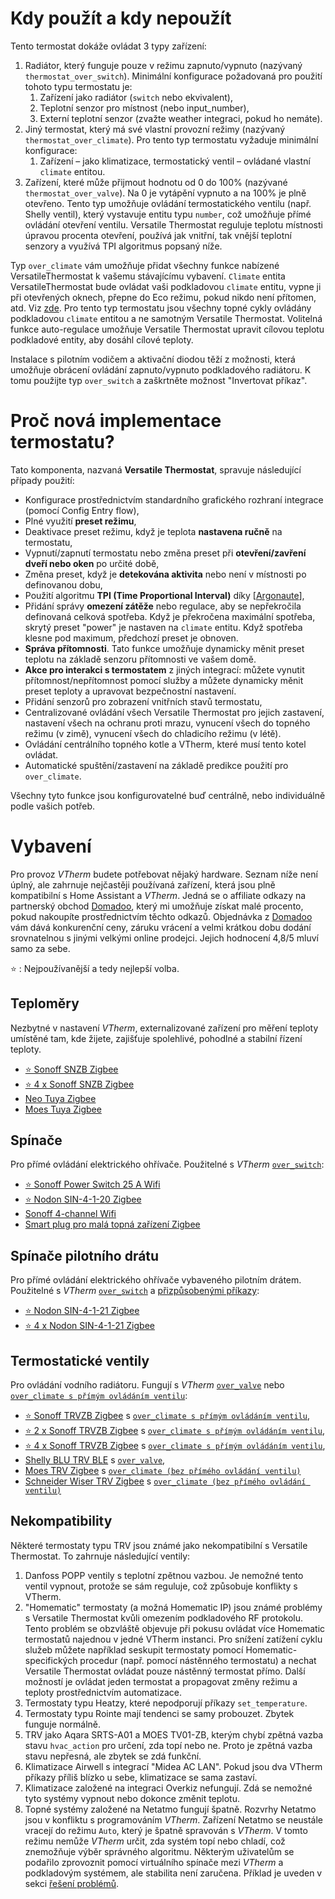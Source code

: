 # Kdy použít a kdy nepoužít
Tento termostat dokáže ovládat 3 typy zařízení:
1. Radiátor, který funguje pouze v režimu zapnuto/vypnuto (nazývaný `thermostat_over_switch`). Minimální konfigurace požadovaná pro použití tohoto typu termostatu je:
   1. Zařízení jako radiátor (`switch` nebo ekvivalent),
   2. Teplotní senzor pro místnost (nebo input_number),
   3. Externí teplotní senzor (zvažte weather integraci, pokud ho nemáte).
2. Jiný termostat, který má své vlastní provozní režimy (nazývaný `thermostat_over_climate`). Pro tento typ termostatu vyžaduje minimální konfigurace:
   1. Zařízení – jako klimatizace, termostatický ventil – ovládané vlastní `climate` entitou.
3. Zařízení, které může přijmout hodnotu od 0 do 100% (nazývané `thermostat_over_valve`). Na 0 je vytápění vypnuto a na 100% je plně otevřeno. Tento typ umožňuje ovládání termostatického ventilu (např. Shelly ventil), který vystavuje entitu typu `number`, což umožňuje přímé ovládání otevření ventilu. Versatile Thermostat reguluje teplotu místnosti úpravou procenta otevření, používá jak vnitřní, tak vnější teplotní senzory a využívá TPI algoritmus popsaný níže.

Typ `over_climate` vám umožňuje přidat všechny funkce nabízené VersatileThermostat k vašemu stávajícímu vybavení. `Climate` entita VersatileThermostat bude ovládat vaši podkladovou `climate` entitu, vypne ji při otevřených oknech, přepne do Eco režimu, pokud nikdo není přítomen, atd. Viz [zde](#proč-nová-implementace-termostatu). Pro tento typ termostatu jsou všechny topné cykly ovládány podkladovou `climate` entitou a ne samotným Versatile Thermostat. Volitelná funkce auto-regulace umožňuje Versatile Thermostat upravit cílovou teplotu podkladové entity, aby dosáhl cílové teploty.

Instalace s pilotním vodičem a aktivační diodou těží z možnosti, která umožňuje obrácení ovládání zapnuto/vypnuto podkladového radiátoru. K tomu použijte typ `over_switch` a zaškrtněte možnost "Invertovat příkaz".

# Proč nová implementace termostatu?

Tato komponenta, nazvaná __Versatile Thermostat__, spravuje následující případy použití:
- Konfigurace prostřednictvím standardního grafického rozhraní integrace (pomocí Config Entry flow),
- Plné využití **preset režimu**,
- Deaktivace preset režimu, když je teplota **nastavena ručně** na termostatu,
- Vypnutí/zapnutí termostatu nebo změna preset při **otevření/zavření dveří nebo oken** po určité době,
- Změna preset, když je **detekována aktivita** nebo není v místnosti po definovanou dobu,
- Použití algoritmu **TPI (Time Proportional Interval)** díky [[Argonaute](https://forum.hacf.fr/u/argonaute/summary)],
- Přidání správy **omezení zátěže** nebo regulace, aby se nepřekročila definovaná celková spotřeba. Když je překročena maximální spotřeba, skrytý preset "power" je nastaven na `climate` entitu. Když spotřeba klesne pod maximum, předchozí preset je obnoven.
- **Správa přítomnosti**. Tato funkce umožňuje dynamicky měnit preset teplotu na základě senzoru přítomnosti ve vašem domě.
- **Akce pro interakci s termostatem** z jiných integrací: můžete vynutit přítomnost/nepřítomnost pomocí služby a můžete dynamicky měnit preset teploty a upravovat bezpečnostní nastavení.
- Přidání senzorů pro zobrazení vnitřních stavů termostatu,
- Centralizované ovládání všech Versatile Thermostat pro jejich zastavení, nastavení všech na ochranu proti mrazu, vynucení všech do topného režimu (v zimě), vynucení všech do chladicího režimu (v létě).
- Ovládání centrálního topného kotle a VTherm, které musí tento kotel ovládat.
- Automatické spuštění/zastavení na základě predikce použití pro `over_climate`.

Všechny tyto funkce jsou konfigurovatelné buď centrálně, nebo individuálně podle vašich potřeb.

# Vybavení

Pro provoz _VTherm_ budete potřebovat nějaký hardware. Seznam níže není úplný, ale zahrnuje nejčastěji používaná zařízení, která jsou plně kompatibilní s Home Assistant a _VTherm_. Jedná se o affiliate odkazy na partnerský obchod [Domadoo](https://www.domadoo.fr/fr/?domid=97), který mi umožňuje získat malé procento, pokud nakoupíte prostřednictvím těchto odkazů. Objednávka z [Domadoo](https://www.domadoo.fr/fr/?domid=97) vám dává konkurenční ceny, záruku vrácení a velmi krátkou dobu dodání srovnatelnou s jinými velkými online prodejci. Jejich hodnocení 4,8/5 mluví samo za sebe.

⭐ : Nejpoužívanější a tedy nejlepší volba.

## Teploměry
Nezbytné v nastavení _VTherm_, externalizované zařízení pro měření teploty umístěné tam, kde žijete, zajišťuje spolehlivé, pohodlné a stabilní řízení teploty.

- [⭐ Sonoff SNZB Zigbee](https://www.domadoo.fr/fr/suivi-energie/6614-sonoff-capteur-de-temperature-et-d-humidite-zigbee-30-avec-ecran-6920075740004.html??domid=97)
- [⭐ 4 x Sonoff SNZB Zigbee](https://www.domadoo.fr/fr/suivi-energie/6968-sonoff-pack-4x-capteurs-de-temperature-et-d-humidite-zigbee-ecran.html?domid=97)
- [ Neo Tuya Zigbee](https://www.domadoo.fr/fr/produits-compatibles-jeedom/7564-neo-capteur-de-temperature-et-humidite-zigbee-30-tuya.html?domid=97)
- [ Moes Tuya Zigbee](https://www.domadoo.fr/fr/domotique/6667-moes-capteur-de-temperature-et-humidite-avec-ecran-zigbee-tuya.html?domid=97)

## Spínače
Pro přímé ovládání elektrického ohřívače. Použitelné s _VTherm_ [`over_switch`](over-switch.md):

- [⭐ Sonoff Power Switch 25 A Wifi](https://www.domadoo.fr/fr/peripheriques/5853-sonoff-commutateur-intelligent-wifi-haute-puissance-25a-6920075776768.html?domid=97)
- [⭐ Nodon SIN-4-1-20 Zigbee](https://www.domadoo.fr/fr/peripheriques/5688-nodon-micromodule-commutateur-multifonctions-zigbee-16a-3700313925188.html?domid=97)
- [Sonoff 4-channel Wifi](https://www.domadoo.fr/fr/peripheriques/5279-sonoff-commutateur-intelligent-wifi-433-mhz-4-canaux-6920075775815.html?domid=97)
- [Smart plug pro malá topná zařízení Zigbee](https://www.domadoo.fr/fr/peripheriques/5880-sonoff-prise-intelligente-16a-zigbee-30-version-fr.html?domid=97)

## Spínače pilotního drátu
Pro přímé ovládání elektrického ohřívače vybaveného pilotním drátem. Použitelné s _VTherm_ [`over_switch`](over-switch.md) a [přizpůsobenými příkazy](over-switch.md#la-personnalisation-des-commandes):

- [⭐ Nodon SIN-4-1-21 Zigbee](https://www.domadoo.fr/fr/chauffage-connecte/6828-nodon-module-chauffage-fil-pilote-connecte-zigbee-30.html?domid=97)
- [⭐ 4 x Nodon SIN-4-1-21 Zigbee](https://www.domadoo.fr/fr/chauffage-connecte/7050-nodon-pack-4x-modules-chauffage-fil-pilote-connecte-zigbee-30.html?domid=97)

## Termostatické ventily
Pro ovládání vodního radiátoru. Fungují s _VTherm_ [`over_valve`](over-valve.md) nebo [`over_climate s přímým ovládáním ventilu`](over-climate.md#thermostat-de-type-over_climate):

- [⭐ Sonoff TRVZB Zigbee](https://www.domadoo.fr/fr/chauffage-connecte/6776-sonoff-tete-thermostatique-connectee-zigbee-30.html?domid=97) s [`over_climate s přímým ovládáním ventilu`](over-climate.md#thermostat-de-type-over_climate),
- [⭐ 2 x Sonoff TRVZB Zigbee](https://www.domadoo.fr/fr/chauffage-connecte/7477-sonoff-pack-de-2x-tete-thermostatique-connectee-zigbee-30.html?domid=97) s [`over_climate s přímým ovládáním ventilu`](over-climate.md#thermostat-de-type-over_climate),
- [⭐ 4 x Sonoff TRVZB Zigbee](https://www.domadoo.fr/fr/chauffage-connecte/7478-sonoff-pack-de-4x-tete-thermostatique-connectee-zigbee-30.html?domid=97) s [`over_climate s přímým ovládáním ventilu`](over-climate.md#thermostat-de-type-over_climate),
- [Shelly BLU TRV BLE](https://www.domadoo.fr/fr/black-friday-domotique/7567-shelly-robinet-thermostatique-de-radiateur-a-commande-bluetooth-shelly-blu-trv-3800235264980.html?domid=97) s [`over_valve`](over-valve.md),
- [Moes TRV Zigbee](https://www.domadoo.fr/fr/peripheriques/5783-moes-tete-thermostatique-intelligente-zigbee-30-brt-100-trv-blanc.html?domid=97) s [`over_climate (bez přímého ovládání ventilu)`](over-climate.md#thermostat-de-type-over_climate)
- [Schneider Wiser TRV Zigbee](https://www.domadoo.fr/fr/controle-chauffage-clim/5497-schneider-electric-tete-de-vanne-thermostatique-connectee-zigbee-3606489582821.html?domid=97) s [`over_climate (bez přímého ovládání ventilu)`](over-climate.md#thermostat-de-type-over_climate)

## Nekompatibility
Některé termostaty typu TRV jsou známé jako nekompatibilní s Versatile Thermostat. To zahrnuje následující ventily:
1. Danfoss POPP ventily s teplotní zpětnou vazbou. Je nemožné tento ventil vypnout, protože se sám reguluje, což způsobuje konflikty s VTherm.
2. "Homematic" termostaty (a možná Homematic IP) jsou známé problémy s Versatile Thermostat kvůli omezením podkladového RF protokolu. Tento problém se obzvláště objevuje při pokusu ovládat více Homematic termostatů najednou v jedné VTherm instanci. Pro snížení zatížení cyklu služeb můžete například seskupit termostaty pomocí Homematic-specifických procedur (např. pomocí nástěnného termostatu) a nechat Versatile Thermostat ovládat pouze nástěnný termostat přímo. Další možností je ovládat jeden termostat a propagovat změny režimu a teploty prostřednictvím automatizace.
3. Termostaty typu Heatzy, které nepodporují příkazy `set_temperature`.
4. Termostaty typu Rointe mají tendenci se samy probouzet. Zbytek funguje normálně.
5. TRV jako Aqara SRTS-A01 a MOES TV01-ZB, kterým chybí zpětná vazba stavu `hvac_action` pro určení, zda topí nebo ne. Proto je zpětná vazba stavu nepřesná, ale zbytek se zdá funkční.
6. Klimatizace Airwell s integrací "Midea AC LAN". Pokud jsou dva VTherm příkazy příliš blízko u sebe, klimatizace se sama zastaví.
7. Klimatizace založené na integraci Overkiz nefungují. Zdá se nemožné tyto systémy vypnout nebo dokonce změnit teplotu.
8. Topné systémy založené na Netatmo fungují špatně. Rozvrhy Netatmo jsou v konfliktu s programováním _VTherm_. Zařízení Netatmo se neustále vracejí do režimu `Auto`, který je špatně spravován s _VTherm_. V tomto režimu nemůže _VTherm_ určit, zda systém topí nebo chladí, což znemožňuje výběr správného algoritmu. Některým uživatelům se podařilo zprovoznit pomocí virtuálního spínače mezi _VTherm_ a podkladovým systémem, ale stabilita není zaručena. Příklad je uveden v sekci [řešení problémů](troubleshooting.md).
